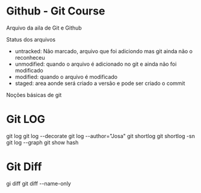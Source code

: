 # Github - Git Course

Arquivo da aila de Git e Github

Status dos arquivos

- untracked: Não marcado, arquivo que foi adiciondo mas git ainda não o reconheceu
- unmodified: quando o arquivo é adicionado no git e ainda não foi modificado
- modified: quando o arquivo é modificado
- staged: area aonde será criado a versão e pode ser criado o commit

Noções básicas de git

# Git LOG

git log
git log --decorate
git log --author="Josa"
git shortlog
git shortlog -sn
git log --graph
git show hash

# Git Diff

gi diff
git diff --name-only
